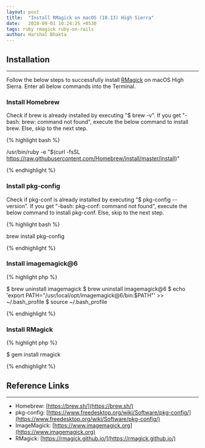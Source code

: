 ```yaml
---
layout: post
title:  "Install RMagick on macOS (10.13) High Sierra"
date:   2018-09-01 10:24:25 +0530
tags: ruby rmagick ruby-on-rails
author: Harshal Bhakta
---
```


## Installation

<hr style="margin-bottom: 10px;">

Follow the below steps to successfully install [RMagick](https://rubygems.org/gems/rmagick) on macOS High Sierra. Enter all below commands into the Terminal.

### Install Homebrew

Check if brew is already installed by executing "$ brew -v". If you get "-bash: brew: command not found", execute the below command to install brew. Else, skip to the next step.

{% highlight bash %}

/usr/bin/ruby -e "$(curl -fsSL https://raw.githubusercontent.com/Homebrew/install/master/install)"

{% endhighlight %}

### Install pkg-config

Check if pkg-conf is already installed by executing "$ pkg-config --version". If you get "-bash: pkg-conf: command not found", execute the below command to install pkg-conf. Else, skip to the next step.

{% highlight bash %}

brew install pkg-config

{% endhighlight %}

### Install imagemagick@6

{% highlight php %}

$ brew uninstall imagemagick
$ brew uninstall imagemagick@6
$ echo 'export PATH="/usr/local/opt/imagemagick@6/bin:$PATH"' >> ~/.bash_profile
$ source ~/.bash_profile

{% endhighlight %}

### Install RMagick

{% highlight php %}

$ gem install rmagick

{% endhighlight %}

## Reference Links

<hr style="margin-bottom: 10px;">

* Homebrew: [https://brew.sh/](https://brew.sh/)
* pkg-config: [https://www.freedesktop.org/wiki/Software/pkg-config/](https://www.freedesktop.org/wiki/Software/pkg-config/)
* ImageMagick: [https://www.imagemagick.org](https://www.imagemagick.org)
* RMagick: [https://rmagick.github.io/](https://rmagick.github.io/)